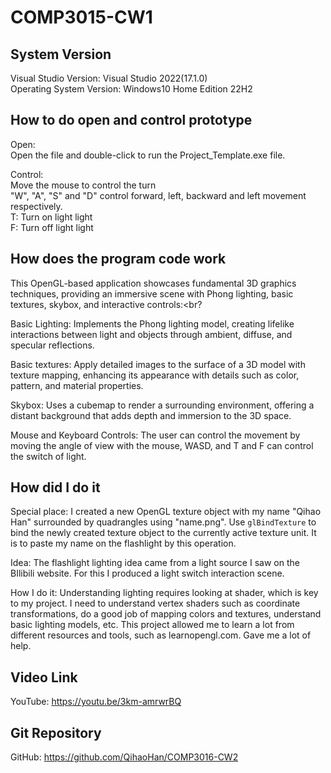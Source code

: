 # COMP3015-CW1

## System Version
 Visual Studio Version: Visual Studio 2022(17.1.0)<br/>
 Operating System Version: Windows10 Home Edition 22H2

## How to do open and control prototype
Open:<br/>
Open the file and double-click to run the Project_Template.exe file.

Control:<br/>
Move the mouse to control the turn<br/>
"W", "A", "S" and "D" control forward, left, backward and left movement respectively.<br/>
T: Turn on light light<br/>
F: Turn off light light

## How does the program code work

This OpenGL-based application showcases fundamental 3D graphics techniques, providing an immersive scene with Phong lighting, basic textures, skybox, and interactive controls:<br?

Basic Lighting: Implements the Phong lighting model, creating lifelike interactions between light and objects through ambient, diffuse, and specular reflections.<br>

Basic textures: Apply detailed images to the surface of a 3D model with texture mapping, enhancing its appearance with details such as color, pattern, and material properties.<br>

Skybox: Uses a cubemap to render a surrounding environment, offering a distant background that adds depth and immersion to the 3D space.<br>

Mouse and Keyboard Controls: The user can control the movement by moving the angle of view with the mouse, WASD, and T and F can control the switch of light.<br>

## How did I do it
Special place: I created a new OpenGL texture object with my name "Qihao Han" surrounded by quadrangles using "name.png". Use `glBindTexture` to bind the newly created texture object to the currently active texture unit. It is to paste my name on the flashlight by this operation.<br/>

Idea: The flashlight lighting idea came from a light source I saw on the BIlibili website. For this I produced a light switch interaction scene.<br/>

How I do it: Understanding lighting requires looking at shader, which is key to my project. I need to understand vertex shaders such as coordinate transformations, do a good job of mapping colors and textures, understand basic lighting models, etc. This project allowed me to learn a lot from different resources and tools, such as learnopengl.com. Gave me a lot of help.<br/>

## Video Link
YouTube: https://youtu.be/3km-amrwrBQ

## Git Repository
GitHub: https://github.com/QihaoHan/COMP3016-CW2
